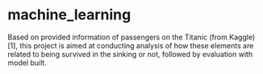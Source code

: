 # machine_learning
Based on provided information of passengers on the Titanic (from Kaggle) [1], 
this project is aimed at conducting analysis of how these elements are related 
to being survived in the sinking or not, followed by evaluation with model built.
